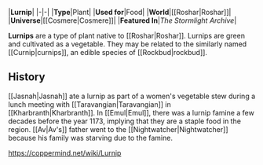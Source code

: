 |**Lurnip**|
|-|-|
|**Type**|Plant|
|**Used for**|Food|
|**World**|[[Roshar\|Roshar]]|
|**Universe**|[[Cosmere\|Cosmere]]|
|**Featured In**|*The Stormlight Archive*|

**Lurnips** are a type of plant native to [[Roshar\|Roshar]].
Lurnips are green and cultivated as a vegetable. They may be related to the similarly named [[Curnip\|curnips]], an edible species of [[Rockbud\|rockbud]].

## History
[[Jasnah\|Jasnah]] ate a lurnip as part of a women's vegetable stew during a lunch meeting with [[Taravangian\|Taravangian]] in [[Kharbranth\|Kharbranth]].
In [[Emul\|Emul]], there was a lurnip famine a few decades before the year 1173, implying that they are a staple food in the region. [[Av\|Av's]] father went to the [[Nightwatcher\|Nightwatcher]] because his family was starving due to the famine.



https://coppermind.net/wiki/Lurnip